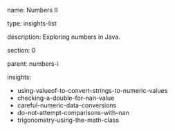 name: Numbers II

type: insights-list

description: Exploring numbers in Java.

section: 0

parent: numbers-i

insights:
  - using-valueof-to-convert-strings-to-numeric-values
  - checking-a-double-for-nan-value
  - careful-numeric-data-conversions
  - do-not-attempt-comparisons-with-nan
  - trigonometry-using-the-math-class
